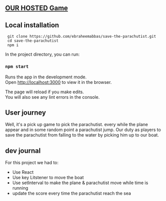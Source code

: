 ## [ OUR HOSTED Game ]()


## Local installation
```
 git clone https://github.com/ebraheemabbas/save-the-parachutist.git
 cd save-the-parachutist
 npm i 
```
In the project directory, you can run:

### `npm start`

Runs the app in the development mode.<br />
Open [http://localhost:3000](http://localhost:3000) to view it in the browser.

The page will reload if you make edits.<br />
You will also see any lint errors in the console.

## User journey
Well, it's a pick up game to pick the parachutist.
every while the plane appear and in some random point a parachutist jump.
Our duty as players to save the parachutist from falling to the water by picking him up to our boat.

## dev journal
For this project we had to:<br />
* Use React
* Use key Litstener to move the boat
* Use setInterval to make the plane & parachutist move while time is running
* update the score every time the parachutist reach the sea